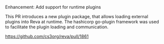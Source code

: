 Enhancement: Add support for runtime plugins

This PR introduces a new plugin package, that allows loading external plugins into Reva at runtime. The hashicorp go-plugin framework was used to facilitate the plugin loading and communication.

https://github.com/cs3org/reva/pull/1861